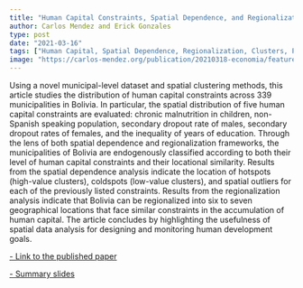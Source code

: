 ```yaml
---
title: "Human Capital Constraints, Spatial Dependence, and Regionalization in Bolivia: A Spatial Clustering Approach"
author: Carlos Mendez and Erick Gonzales
type: post
date: "2021-03-16"
tags: ["Human Capital, Spatial Dependence, Regionalization, Clusters, Principal Components, Spatial Clusters, Bolivia"]
image: "https://carlos-mendez.org/publication/20210318-economia/featured_hu5e7968b8e9169c491d0e84e5a170265a_156517_720x0_resize_q75_lanczos.jpg"
---
```



Using a novel municipal-level dataset and spatial clustering methods, this article studies the distribution of human capital constraints across 339 municipalities in Bolivia. In particular, the spatial distribution of five human capital constraints are evaluated: chronic malnutrition in children, non-Spanish speaking population, secondary dropout rate of males, secondary dropout rates of females, and the inequality of years of education.  Through the lens of both spatial dependence and regionalization frameworks, the municipalities of Bolivia are endogenously classified according to both their level of human capital constraints and their locational similarity. Results from the spatial dependence analysis indicate the location of hotspots (high-value clusters), coldspots (low-value clusters), and spatial outliers for each of the previously listed constraints. Results from the regionalization analysis indicate that Bolivia can be regionalized into six to seven geographical locations that face similar constraints in the accumulation of human capital. The article concludes by highlighting the usefulness of spatial data analysis for designing and monitoring human development goals.

[- Link to the published paper](https://revistas.pucp.edu.pe/index.php/economia/article/view/24021/22804)


[- Summary slides](https://speakerdeck.com/quarcs/human-capital-constraints-spatial-dependence-and-regionalization-in-bolivia-a-spatial-clustering-approach)

